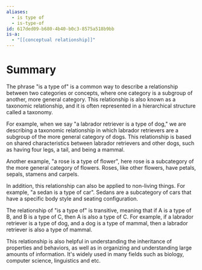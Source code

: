 ```yaml
---
aliases:
  - is type of
  - is-type-of
id: 617ded09-b680-4b40-b0c3-8575a518b9bb
is-a:
  - "[[conceptual relationship]]"
---
```

# Summary
The phrase "is a type of" is a common way to describe a relationship between two categories or concepts, where one category is a subgroup of another, more general category. This relationship is also known as a taxonomic relationship, and it is often represented in a hierarchical structure called a taxonomy.

For example, when we say "a labrador retriever is a type of dog," we are describing a taxonomic relationship in which labrador retrievers are a subgroup of the more general category of dogs. This relationship is based on shared characteristics between labrador retrievers and other dogs, such as having four legs, a tail, and being a mammal.

Another example, "a rose is a type of flower", here rose is a subcategory of the more general category of flowers. Roses, like other flowers, have petals, sepals, stamens and carpels.

In addition, this relationship can also be applied to non-living things. For example, "a sedan is a type of car". Sedans are a subcategory of cars that have a specific body style and seating configuration.

The relationship of "is a type of" is transitive, meaning that if A is a type of B, and B is a type of C, then A is also a type of C. For example, if a labrador retriever is a type of dog, and a dog is a type of mammal, then a labrador retriever is also a type of mammal.

This relationship is also helpful in understanding the inheritance of properties and behaviors, as well as in organizing and understanding large amounts of information. It's widely used in many fields such as biology, computer science, linguistics and etc.